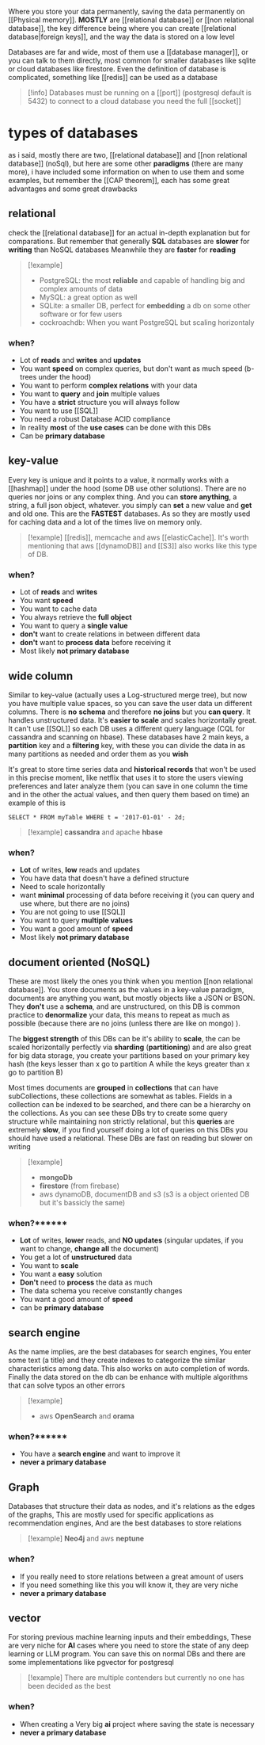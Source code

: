 Where you store your data permanently, saving the data permanently on [[Physical memory]]. **MOSTLY** are [[relational database]] or [[non relational database]], the key difference being where you can create [[relational database|foreign keys]], and the way the data is stored on a low level

Databases are far and wide, most of them use a [[database manager]], or you can talk to them directly, most common for smaller databases like sqlite or cloud databases like firestore. Even the definition of database is complicated, something like [[redis]] can be used as a database

> [!info]
> Databases must be running on a [[port]] (postgresql default is 5432) 
> to connect to a cloud database you need the full [[socket]]

# types of databases

as i said, mostly there are two, [[relational database]] and [[non relational database]] (noSql), but here are some other **paradigms** (there are many more), i have included some information on when to use them and some examples, but remember the [[CAP theorem]], each has some great advantages and some great drawbacks

## relational
check the [[relational database]] for an actual in-depth explanation but for comparations. But remember that generally **SQL** databases are **slower** for **writing** than NoSQL databases Meanwhile they are **faster** for **reading**

>[!example]
>- PostgreSQL: the most **reliable** and capable of handling big and complex amounts of data
>- MySQL: a great option as well
>- SQLite: a smaller DB, perfect for **embedding** a db on some other software or for few users
>- cockroachdb: When you want PostgreSQL but scaling horizontaly

### when?
- Lot of **reads** and **writes** and **updates**
- You want **speed** on complex queries, but don't want as much speed (b-trees under the hood)
- You want to perform **complex relations** with your data
- You want to **query** and **join** multiple values
-  You have a **strict** structure you will always follow
- You want to use [[SQL]]
- You need a robust Database ACID compliance
- In reality **most** of the **use cases** can be done with this DBs
- Can be  **primary database**


## key-value
Every key is unique and it points to a value, it normally works with a [[hashmap]] under the hood (some DB use other solutions). There are no queries nor joins or any complex thing. And you can **store anything**, a string, a full json object, whatever. you simply can **set** a new value and **get** and old one. This are the **FASTEST** databases. As so they are mostly used for caching data and a lot of the times live on memory only.

>[!example]
>[[redis]], memcache and aws [[elasticCache]].
It's worth mentioning that aws [[dynamoDB]] and [[S3]] also works like this type of DB.

### when?
- Lot of **reads** and **writes**
- You want **speed**
- You want to cache data
- You always retrieve the **full object**
- You want to query a **single value**
- **don't** want to create relations in between different data
- **don't** want to **process data** before receiving it 
- Most likely **not primary database**

## wide column
Similar to key-value (actually uses a Log-structured merge tree), but now you have multiple value spaces, so you can save the user data un different columns. There is **no** **schema** and therefore **no joins** but you **can query**. It handles unstructured data. It's **easier to scale** and scales horizontally great. It can't use [[SQL]] so each DB uses a different query language (CQL for cassandra and scanning on hbase). These databases have 2 main keys, a **partition** key and a **filtering** key, with these you can divide the data in as many partitions as needed and order them as you **wish**

It's great to store time series data and **historical records** that won't be used in this precise moment, like netflix that uses it to store the users viewing preferences and later analyze them (you can save in one column the time and in the other the actual values, and then query them based on time) an example of this is 
```cql
SELECT * FROM myTable WHERE t = '2017-01-01' - 2d;
```

>[!example]
> **cassandra** and apache **hbase**

### when?
- **Lot** of writes, **low** reads and updates
- You have data that doesn't have a defined structure
- Need to scale horizontally 
- want **minimal** processing of data before receiving it (you can query and use where, but there are no joins)
- You are not going to use [[SQL]]
- You want to query **multiple values**
- You want a good amount of **speed**
- Most likely **not primary database**


## document oriented (NoSQL)

These are most likely the ones you think when you mention [[non relational database]]. You store documents as the values in a key-value paradigm, documents are anything you want, but mostly objects like a JSON or BSON. They **don't** use a **schema**, and are unstructured, on this DB is common practice to **denormalize** your data, this means to repeat as much as possible (because there are no joins (unless there are like on mongo) ). 

The **biggest strength** of this DBs can be it's ability to **scale**, the can be scaled horizontally perfectly via **sharding** (**partitioning**) and are also great for big data storage, you create your partitions based on your primary key hash (the keys lesser than x go to partition A while the keys greater than x go to partition B) 

Most times documents are **grouped** in **collections** that can have subCollections, these collections are somewhat as tables. Fields in a collection can be indexed to be searched, and there can be a hierarchy on the collections. As you can see these DBs try to create some query structure while maintaining non strictly relational, but this **queries** are extremely **slow**, if you find yourself doing a lot of queries on this DBs you should have used a relational. These DBs are fast on reading but slower on writing

>[!example]
> - **mongoDb**
> - **firestore** (from firebase)
> - aws dynamoDB, documentDB and s3 (s3 is a object oriented DB but it's bassicly the same)

### when?******
- **Lot** of writes, **lower** reads, and **NO updates** (singular updates, if you want to change, **change all** the document)
- You get a lot of **unstructured** data
- You want to **scale** 
- You want a **easy** solution
- **Don't** need to **process** the data as much
- The data schema you receive constantly changes
- You want a good amount of **speed**
- can be **primary database**


## search engine

As the name implies, are the best databases for search engines, You enter some text (a title) and they create indexes to categorize the similar characteristics among data. This also works on auto completion of words. Finally the data stored on the db can be enhance with multiple algorithms that can solve typos an other errors 

>[!example]
> - aws **OpenSearch** and **orama** 
### when?******
- You have a **search engine** and want to improve it
-  **never a primary database**

## Graph
Databases that structure their data as nodes, and it's relations as the edges of the graphs, This are mostly used for specific applications as recommendation engines, And are the best databases to store relations

> [!example]
> **Neo4j** and aws **neptune**

### when?
- If you really need to store relations between a great amount of users 
- If you need something like this you will know it, they are very niche
- **never a primary database**

## vector
For storing previous machine learning inputs and their embeddings, These are very niche for **AI** cases where you need to store the state of any deep learning or LLM program. You can save this on normal DBs and there are some implementations like pgvector for postgresql

> [!example]
> There are multiple contenders but currently no one has been decided as the best

### when?
- When creating a Very big **ai** project where saving the state is necessary
- **never a primary database**